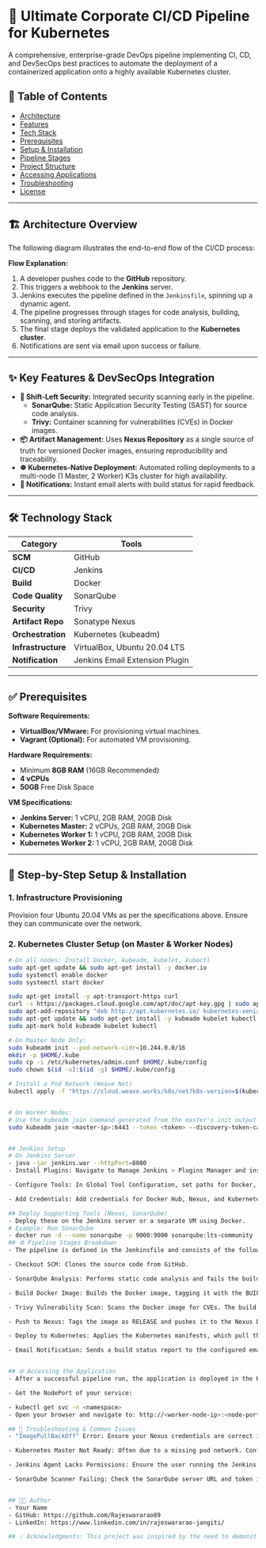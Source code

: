 # 🚀 Ultimate Corporate CI/CD Pipeline for Kubernetes

A comprehensive, enterprise-grade DevOps pipeline implementing CI, CD, and DevSecOps best practices to automate the deployment of a containerized application onto a highly available Kubernetes cluster.


## 📖 Table of Contents
- [Architecture](#-architecture-overview)
- [Features](#-key-features--devsecops-integration)
- [Tech Stack](#-technology-stack)
- [Prerequisites](#-prerequisites)
- [Setup & Installation](#-step-by-step-setup--installation)
- [Pipeline Stages](#-pipeline-stages-breakdown)
- [Project Structure](#-project-structure)
- [Accessing Applications](#-accessing-the-application)
- [Troubleshooting](#-troubleshooting--common-issues)
- [License](#-license)

---

## 🏗️ Architecture Overview

The following diagram illustrates the end-to-end flow of the CI/CD process:


**Flow Explanation:**
1.  A developer pushes code to the **GitHub** repository.
2.  This triggers a webhook to the **Jenkins** server.
3.  Jenkins executes the pipeline defined in the `Jenkinsfile`, spinning up a dynamic agent.
4.  The pipeline progresses through stages for code analysis, building, scanning, and storing artifacts.
5.  The final stage deploys the validated application to the **Kubernetes cluster**.
6.  Notifications are sent via email upon success or failure.

---

## ✨ Key Features & DevSecOps Integration

- **🔐 Shift-Left Security:** Integrated security scanning early in the pipeline.
  - **SonarQube:** Static Application Security Testing (SAST) for source code analysis.
  - **Trivy:** Container scanning for vulnerabilities (CVEs) in Docker images.
- **📦 Artifact Management:** Uses **Nexus Repository** as a single source of truth for versioned Docker images, ensuring reproducibility and traceability.
- **☸️ Kubernetes-Native Deployment:** Automated rolling deployments to a multi-node (1 Master, 2 Worker) K3s cluster for high availability.
- **📧 Notifications:** Instant email alerts with build status for rapid feedback.

---

## 🛠️ Technology Stack

| Category       | Tools                                                                                           |
|----------------|-------------------------------------------------------------------------------------------------|
| **SCM**        | GitHub                                                                                          |
| **CI/CD**      | Jenkins                                                                                         |
| **Build**      | Docker                                                                                          |
| **Code Quality** | SonarQube                                                                                       |
| **Security**   | Trivy                                                                                           |
| **Artifact Repo** | Sonatype Nexus                                                                                  |
| **Orchestration** | Kubernetes (kubeadm)                                                                           |
| **Infrastructure** | VirtualBox, Ubuntu 20.04 LTS                                                                   |
| **Notification** | Jenkins Email Extension Plugin                                                                 |

---

## ✅ Prerequisites

**Software Requirements:**
- **VirtualBox/VMware:** For provisioning virtual machines.
- **Vagrant (Optional):** For automated VM provisioning.

**Hardware Requirements:**
- Minimum **8GB RAM** (16GB Recommended)
- **4 vCPUs**
- **50GB** Free Disk Space

**VM Specifications:**
- **Jenkins Server:** 1 vCPU, 2GB RAM, 20GB Disk
- **Kubernetes Master:** 2 vCPUs, 2GB RAM, 20GB Disk
- **Kubernetes Worker 1:** 1 vCPU, 2GB RAM, 20GB Disk
- **Kubernetes Worker 2:** 1 vCPU, 2GB RAM, 20GB Disk

---

## 🔧 Step-by-Step Setup & Installation

### 1. Infrastructure Provisioning
Provision four Ubuntu 20.04 VMs as per the specifications above. Ensure they can communicate over the network.

### 2. Kubernetes Cluster Setup (on Master & Worker Nodes)
```bash
# On all nodes: Install Docker, kubeadm, kubelet, kubectl
sudo apt-get update && sudo apt-get install -y docker.io
sudo systemctl enable docker
sudo systemctl start docker

sudo apt-get install -y apt-transport-https curl
curl -s https://packages.cloud.google.com/apt/doc/apt-key.gpg | sudo apt-key add -
sudo apt-add-repository "deb http://apt.kubernetes.io/ kubernetes-xenial main"
sudo apt-get update && sudo apt-get install -y kubeadm kubelet kubectl
sudo apt-mark hold kubeadm kubelet kubectl

# On Master Node Only:
sudo kubeadm init --pod-network-cidr=10.244.0.0/16
mkdir -p $HOME/.kube
sudo cp -i /etc/kubernetes/admin.conf $HOME/.kube/config
sudo chown $(id -u):$(id -g) $HOME/.kube/config

# Install a Pod Network (Weave Net)
kubectl apply -f "https://cloud.weave.works/k8s/net?k8s-version=$(kubectl version | base64 | tr -d '\n')"


# On Worker Nodes:
# Use the kubeadm join command generated from the master's init output.
sudo kubeadm join <master-ip>:6443 --token <token> --discovery-token-ca-cert-hash <hash>


## Jenkins Setup
# On Jenkins Server
- java -jar jenkins.war --httpPort=8080
- Install Plugins: Navigate to Manage Jenkins > Plugins Manager and install: Docker Pipeline, SonarQube Scanner, Email Extension, Kubernetes CLI, Blue Ocean.

- Configure Tools: In Global Tool Configuration, set paths for Docker, JDK, SonarQube Scanner, and Kubectl.

- Add Credentials: Add credentials for Docker Hub, Nexus, and Kubernetes config file in the Jenkins credential store.

## Deploy Supporting Tools (Nexus, SonarQube)
- Deploy these on the Jenkins server or a separate VM using Docker.
# Example: Run SonarQube
- docker run -d --name sonarqube -p 9000:9000 sonarqube:lts-community
## ⚙️ Pipeline Stages Breakdown
- The pipeline is defined in the Jenkinsfile and consists of the following stages:

- Checkout SCM: Clones the source code from GitHub.

- SonarQube Analysis: Performs static code analysis and fails the build if quality gates are not met.

- Build Docker Image: Builds the Docker image, tagging it with the BUILD_ID.

- Trivy Vulnerability Scan: Scans the Docker image for CVEs. The build fails on critical vulnerabilities.

- Push to Nexus: Tags the image as RELEASE and pushes it to the Nexus Docker repository.

- Deploy to Kubernetes: Applies the Kubernetes manifests, which pull the image from Nexus and deploy it to the cluster.

- Email Notification: Sends a build status report to the configured email ID.


## 🌐 Accessing the Application
- After a successful pipeline run, the application is deployed in the Kubernetes cluster. To access it:

- Get the NodePort of your service:

- kubectl get svc -n <namespace>
- Open your browser and navigate to: http://<worker-node-ip>:<node-port>

## 🐛 Troubleshooting & Common Issues
- "ImagePullBackOff" Error: Ensure your Nexus credentials are correct in the Kubernetes secret and that the image tag exists in Nexus.

- Kubernetes Master Not Ready: Often due to a missing pod network. Confirm Weave Net pods are running with kubectl get pods -n kube-system.

- Jenkins Agent Lacks Permissions: Ensure the user running the Jenkins agent is part of the docker group to run Docker commands (sudo usermod -aG docker jenkins).

- SonarQube Scanner Failing: Check the SonarQube server URL and token in the Jenkins credentials.


## 👨‍💻 Author
- Your Name
- GitHub: https://github.com/Rajeswararao89
- LinkedIn: https://www.linkedin.com/in/rajeswararao-jangiti/

## 💡 Acknowledgments: This project was inspired by the need to demonstrate real-world corporate DevOps and DevSecOps practices using open-source tools.











